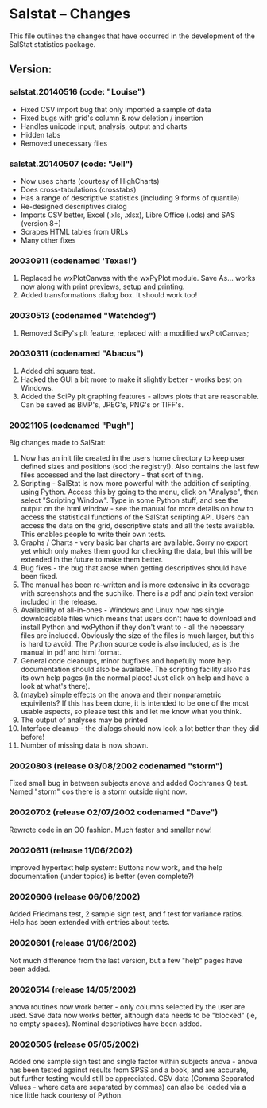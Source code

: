 # Salstat – Changes

This file outlines the changes that have occurred in the development of the SalStat statistics package.

## Version:

### salstat.20140516 (code: "Louise")

* Fixed CSV import bug that only imported a sample of data
* Fixed bugs with grid's column & row deletion / insertion
* Handles unicode input, analysis, output and charts
* Hidden tabs
* Removed unecessary files

### salstat.20140507 (code: "Jell")

* Now uses charts (courtesy of HighCharts)
* Does cross-tabulations (crosstabs)
* Has a range of descriptive statistics (including 9 forms of quantile)
* Re-designed descriptives dialog
* Imports CSV better, Excel (.xls, .xlsx), Libre Office (.ods) and SAS (version 8+)
* Scrapes HTML tables from URLs
* Many other fixes

### 20030911 (codenamed 'Texas!')

1) Replaced he wxPlotCanvas with the wxPyPlot module. Save As... works now along with print previews, setup and printing.
2) Added transformations dialog box. It should work too!

### 20030513 (codenamed "Watchdog")

1) Removed SciPy's plt feature, replaced with a modified wxPlotCanvas;

### 20030311 (codenamed "Abacus")

1) Added chi square test.
2) Hacked the GUI a bit more to make it slightly better - works best on Windows.
3) Added the SciPy plt graphing features - allows plots that are reasonable. Can be saved as BMP's, JPEG's, PNG's or TIFF's.

### 20021105 (codenamed "Pugh")

Big changes made to SalStat:
1) Now has an init file created in the users home directory to keep user defined sizes and positions (sod the registry!). Also contains the last few files accessed and the last directory - that sort of thing.
2) Scripting - SalStat is now more powerful with the addition of scripting, using Python. Access this by going to the menu, click on "Analyse", then select "Scripting Window". Type in some Python stuff, and see the output on the html window - see the manual for more details on how to access the statistical functions of the SalStat scripting API. Users can access the data on the grid, descriptive stats and all the tests available. This enables people to write their own tests.
3) Graphs / Charts - very basic bar charts are available. Sorry no export yet which only makes them good for checking the data, but this will be extended in the future to make them better.
4) Bug fixes - the bug that arose when getting descriptives should have been fixed.
5) The manual has been re-written and is more extensive in its coverage with screenshots and the suchlike. There is a pdf and plain text version included in the release.
6) Availability of all-in-ones - Windows and Linux now has single downloadable files which means that users don't have to download and install Python and wxPython if they don't want to - all the necessary files are included. Obviously the size of the files is much larger, but this is hard to avoid. The Python source code is also included, as is the manual in pdf and html format.
7) General code cleanups, minor bugfixes and hopefully more help documentation should also be available. The scripting facility also has its own help pages (in the normal place! Just click on help and have a look at what's there).
8) (maybe) simple effects on the anova and their nonparametric equivilents? If this has been done, it is intended to be one of the most usable aspects, so please test this and let me know what you think.
9) The output of analyses may be printed
10) Interface cleanup - the dialogs should now look a lot better than they did before!
11) Number of missing data is now shown.

### 20020803 (release 03/08/2002 codenamed "storm")

Fixed small bug in between subjects anova and added Cochranes Q test. Named
"storm" cos there is a storm outside right now.

### 20020702 (release 02/07/2002 codenamed "Dave")

Rewrote code in an OO fashion. Much faster and smaller now!

### 20020611 (release 11/06/2002)

Improved hypertext help system: Buttons now work, and the help documentation
(under topics) is better (even complete?)

### 20020606 (release 06/06/2002)

Added Friedmans test, 2 sample sign test, and f test for variance ratios. Help
has been extended with entries about tests.

### 20020601 (release 01/06/2002)

Not much difference from the last version, but a few "help" pages have been added.

### 20020514 (release 14/05/2002)

anova routines now work better - only columns selected by the user are used. Save data now works better, although data needs to be "blocked" (ie, no empty spaces). Nominal descriptives have been added.

### 20020505 (release 05/05/2002)

Added one sample sign test and single factor within subjects anova - anova has been tested against results from SPSS and a book, and are accurate, but further testing would still be appreciated. CSV data (Comma Separated Values - where data are separated by commas) can also be loaded via a nice little hack courtesy of Python.

